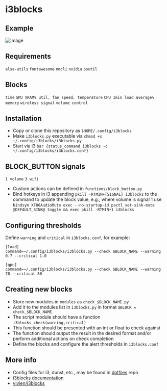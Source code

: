 # i3blocks

## Example
![image](https://github.com/mikeredev/i3blocks/assets/132297919/e029ff01-dd68-4b3c-8629-259a52da41d0)


## Requirements
`alsa-utils`
`fontawesome`
`nmcli`
`nvidia`
`psutil`

## Blocks
`time`
`GPU VRAM% util, fan speed, temperature`
`CPU 1min load average%`
`memory`
`wireless signal`
`volume control`

## Installation
- Copy or clone this repository as `$HOME/.config/i3blocks`
- Make `i3blocks.py` executable via `chmod +x ~/.config/i3blocks/i3blocks.py`
- Start via i3 `bar {status_command i3blocks -c ~/.config/i3blocks/i3blocks.conf}`

## BLOCK_BUTTON signals
`1 volume`
`3 wifi`

- Custom actions can be defined in `functions/block_button.py`
- Bind hotkeys in i3 appending  `pkill -RTMIN+[SIGNAL] i3blocks` to the command to update the block value, e.g., where volume is signal 1 use `bindsym XF86AudioMute exec --no-startup-id pactl set-sink-mute @DEFAULT_SINK@ toggle && exec pkill -RTMIN+1 i3blocks`

## Configuring thresholds
Define `warning` and `critical` in `i3blocks.conf`, for example:
```
[load]
command=~/.config/i3blocks/i3blocks.py --check $BLOCK_NAME --warning 0.7 --critical 1.0

[gpu]
command=~/.config/i3blocks/i3blocks.py --check $BLOCK_NAME --warning 70 --critical 80
```

## Creating new blocks
- Store new modules in `modules` as `check_$BLOCK_NAME.py`
- Add it to the modules list in `i3blocks.py` in format `$BLOCK = check_$BLOCK_NAME`
- The script module should have a function `i3blocks_check(warning,critical)`
- This function should be presented with an int or float to check against
- The function should output the result in the desired format and/or perform additional actions on check completion
- Define the blocks and configure the alert thresholds in `i3blocks.conf`

## More info
- Config files for i3, dunst, etc., may be found in [dotfiles](https://github.com/mikeredev/dotfiles) repo
- [i3blocks documentation](https://vivien.github.io/i3blocks)
- [vivien/i3blocks](https://github.com/vivien/i3blocks)
